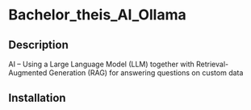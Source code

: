 # Bachelor_theis_AI_Ollama

## Description

AI – Using a Large Language Model (LLM) together with Retrieval-Augmented Generation (RAG) for answering questions on custom data

## Installation
